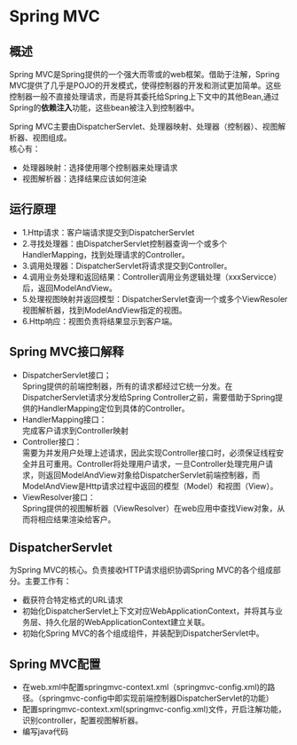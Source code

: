 # Spring MVC

## 概述

Spring MVC是Spring提供的一个强大而零或的web框架。借助于注解，Spring MVC提供了几乎是POJO的开发模式，使得控制器的开发和测试更加简单。这些控制器一般不直接处理请求，而是将其委托给Spring上下文中的其他Bean,通过Spring的**依赖注入**功能，这些bean被注入到控制器中。

Spring MVC主要由DispatcherServlet、处理器映射、处理器（控制器）、视图解析器、视图组成。<br>
核心有：<br>
- 处理器映射：选择使用哪个控制器来处理请求
- 视图解析器：选择结果应该如何渲染

## 运行原理

- 1.Http请求：客户端请求提交到DispatcherServlet
- 2.寻找处理器：由DispatcherServlet控制器查询一个或多个HandlerMapping，找到处理请求的Controller。
- 3.调用处理器：DispatcherServlet将请求提交到Controller。
- 4.调用业务处理和返回结果：Controller调用业务逻辑处理（xxxServicce）后，返回ModelAndView。
- 5.处理视图映射并返回模型：DispatcherServlet查询一个或多个ViewResoler视图解析器，找到ModelAndView指定的视图。
- 6.Http响应：视图负责将结果显示到客户端。

## Spring MVC接口解释

- DispatcherServlet接口；<br>
  Spring提供的前端控制器，所有的请求都经过它统一分发。在DispatcherServlet请求分发给Spring Controller之前，需要借助于Spring提供的HandlerMapping定位到具体的Controller。
- HandlerMapping接口：<br>
  完成客户请求到Controller映射
- Controller接口：<br>
  需要为并发用户处理上述请求，因此实现Controller接口时，必须保证线程安全并且可重用。Controller将处理用户请求，一旦Controller处理完用户请求，则返回ModelAndView对象给DispatcherServlet前端控制器，而ModelAndView是Http请求过程中返回的模型（Model）和视图（View）。
- ViewResolver接口：<br>
  Spring提供的视图解析器（ViewResolver）在web应用中查找View对象，从而将相应结果渲染给客户。

## DispatcherServlet

为Spring MVC的核心。负责接收HTTP请求组织协调Spring MVC的各个组成部分。主要工作有：
- 截获符合特定格式的URL请求
- 初始化DispatcherServlet上下文对应WebApplicationContext，并将其与业务层、持久化层的WebApplicationContext建立关联。
- 初始化Spring MVC的各个组成组件，并装配到DispatcherServlet中。

## Spring MVC配置
- 在web.xml中配置springmvc-context.xml（springmvc-config.xml)的路径。（springmvc-config中即实现前端控制器DispatcherServlet的功能）
- 配置springmvc-context.xml(springmvc-config.xml)文件，开启注解功能，识别controller，配置视图解析器。
- 编写java代码
